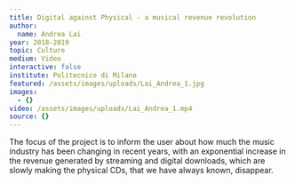 ```yaml
---
title: Digital against Physical - a musical revenue revolution
author:
  name: Andrea Lai
year: 2018-2019
topic: Culture
medium: Video
interactive: false
institute: Politecnico di Milano
featured: /assets/images/uploads/Lai_Andrea_1.jpg
images:
  - {}
video: /assets/images/uploads/Lai_Andrea_1.mp4
source: {}
---
```

The focus of the project is to inform the user about how much the music industry has been changing in recent years, with an exponential increase in the revenue generated by streaming and digital downloads, which are slowly making the physical CDs, that we have always known, disappear.
